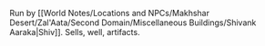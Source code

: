 Run by [[World Notes/Locations and NPCs/Makhshar Desert/Zal'Aata/Second Domain/Miscellaneous Buildings/Shivank Aaraka|Shiv]]. Sells, well, artifacts.